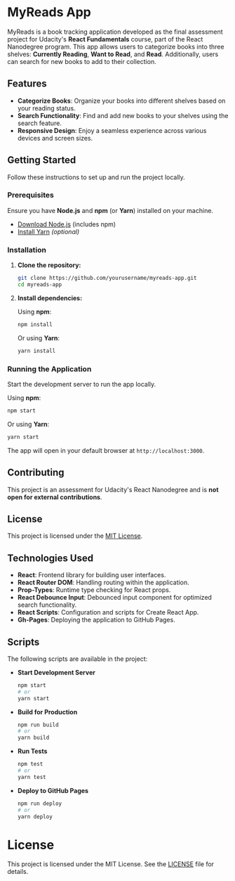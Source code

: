 # MyReads App

MyReads is a book tracking application developed as the final assessment project for Udacity's **React Fundamentals** course, part of the React Nanodegree program. This app allows users to categorize books into three shelves: **Currently Reading**, **Want to Read**, and **Read**. Additionally, users can search for new books to add to their collection.

## Features

- **Categorize Books**: Organize your books into different shelves based on your reading status.
- **Search Functionality**: Find and add new books to your shelves using the search feature.
- **Responsive Design**: Enjoy a seamless experience across various devices and screen sizes.

## Getting Started

Follow these instructions to set up and run the project locally.

### Prerequisites

Ensure you have **Node.js** and **npm** (or **Yarn**) installed on your machine.

- [Download Node.js](https://nodejs.org/) (includes npm)
- [Install Yarn](https://classic.yarnpkg.com/en/docs/install) _(optional)_

### Installation

1. **Clone the repository:**

   ```bash
   git clone https://github.com/yourusername/myreads-app.git
   cd myreads-app
   ```

2. **Install dependencies:**

   Using **npm**:

   ```bash
   npm install
   ```

   Or using **Yarn**:

   ```bash
   yarn install
   ```

### Running the Application

Start the development server to run the app locally.

Using **npm**:

```bash
npm start
```

Or using **Yarn**:

```bash
yarn start
```

The app will open in your default browser at `http://localhost:3000`.

## Contributing

This project is an assessment for Udacity's React Nanodegree and is **not open for external contributions**.

## License

This project is licensed under the [MIT License](LICENSE).

## Technologies Used

- **React**: Frontend library for building user interfaces.
- **React Router DOM**: Handling routing within the application.
- **Prop-Types**: Runtime type checking for React props.
- **React Debounce Input**: Debounced input component for optimized search functionality.
- **React Scripts**: Configuration and scripts for Create React App.
- **Gh-Pages**: Deploying the application to GitHub Pages.

## Scripts

The following scripts are available in the project:

- **Start Development Server**

  ```bash
  npm start
  # or
  yarn start
  ```

- **Build for Production**

  ```bash
  npm run build
  # or
  yarn build
  ```

- **Run Tests**

  ```bash
  npm test
  # or
  yarn test
  ```

- **Deploy to GitHub Pages**

  ```bash
  npm run deploy
  # or
  yarn deploy
  ```

# License

This project is licensed under the MIT License. See the [LICENSE](LICENSE) file for details.
